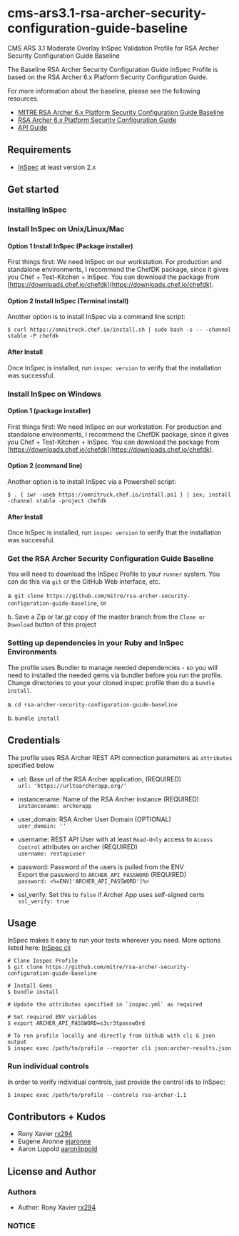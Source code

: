 # cms-ars3.1-rsa-archer-security-configuration-guide-baseline
CMS ARS 3.1 Moderate Overlay InSpec Validation Profile for RSA Archer Security Configuration Guide Baseline

The Baseline RSA Archer Security Configuration Guide InSpec Profile is based on the RSA Archer 6.x Platform Security Configuration Guide.

For more information about the baseline, please see the following resources. 

- [MITRE RSA Archer 6.x Platform Security Configuration Guide Baseline](https://github.com/mitre/rsa-archer-security-configuration-guide-baseline)
- [RSA Archer 6.x Platform Security Configuration Guide](https://community.rsa.com/docs/DOC-32567) 
- [API Guide](https://community.rsa.com/docs/DOC-41939)

## Requirements

- [InSpec](http://inspec.io/) at least version 2.x

## Get started

### Installing InSpec 

### Install InSpec on Unix/Linux/Mac

#### Option 1 Install InSpec (Package installer)
First things first: We need InSpec on our workstation. For production and standalone environments, I recommend the ChefDK package, since it gives you Chef + Test-Kitchen + InSpec. You can download the package from [https://downloads.chef.io/chefdk](https://downloads.chef.io/chefdk).

#### Option 2 Install InSpec (Terminal install)
Another option is to install InSpec via a command line script:

```
$ curl https://omnitruck.chef.io/install.sh | sudo bash -s -- -channel stable -P chefdk
```

#### After Install
Once InSpec is installed, run `inspec version` to verify that the installation was successful.


### Install InSpec on Windows

#### Option 1 (package installer)
First things first: We need InSpec on our workstation. For production and standalone environments, I recommend the ChefDK package, since it gives you Chef + Test-Kitchen + InSpec. You can download the package from [https://downloads.chef.io/chefdk](https://downloads.chef.io/chefdk).

#### Option 2 (command line)
Another option is to install InSpec via a Powershell script:

```
$ . { iwr -useb https://omnitruck.chef.io/install.ps1 } | iex; install -channel stable -project chefdk
```

#### After Install
Once InSpec is installed, run `inspec version` to verify that the installation was successful.
  
### Get the RSA Archer Security Configuration Guide Baseline

You will need to download the InSpec Profile to your `runner` system. You can do this via `git` or the GitHub Web interface, etc.

  a. `git clone https://github.com/mitre/rsa-archer-security-configuration-guide-baseline`, or 
  
  b. Save a Zip or tar.gz copy of the master branch from the `Clone or Download` button of this project

### Setting up dependencies in your Ruby and InSpec Environments

The profile uses Bundler to manage needed dependencies - so you will need to installed the needed gems via bundler before you run the profile. Change directories to your your cloned inspec profile then do a `bundle install`. 

  a. `cd rsa-archer-security-configuration-guide-baseline` 
  
  b. `bundle install`

## Credentials

The profile uses RSA Archer REST API connection parameters as `attributes` specified below

- url: Base url of the RSA Archer application, (REQUIRED) <br>
`url: 'https://urltoarcherapp.org/'`

- instancename: Name of the RSA Archer instance (REQUIRED)<br>
`instancename: archerapp`

- user_domain: RSA Archer User Domain (OPTIONAL)<br>
`user_domain: ''`

- username: REST API User with at least `Read-Only` access to `Access Control` attributes on archer (REQUIRED)<br>
`username: restapiuser`

- password: Password of the users is pulled from the ENV <br> Export the password to `ARCHER_API_PASSWORD` (REQUIRED)<br>
`password: <%=ENV['ARCHER_API_PASSWORD']%>`

- ssl_verify: Set this to `false` if Archer App uses self-signed certs<br>
`ssl_verify: true`


## Usage

InSpec makes it easy to run your tests wherever you need. More options listed here: [InSpec cli](http://inspec.io/docs/reference/cli/)

```
# Clone Inspec Profile
$ git clone https://github.com/mitre/rsa-archer-security-configuration-guide-baseline

# Install Gems
$ bundle install

# Update the attributes specified in `inspec.yml` as required

# Set required ENV variables
$ export ARCHER_API_PASSWORD=s3cr3tpassw0rd

# To run profile locally and directly from Github with cli & json output 
$ inspec exec /path/to/profile --reporter cli json:archer-results.json
```

### Run individual controls

In order to verify individual controls, just provide the control ids to InSpec:

```
$ inspec exec /path/to/profile --controls rsa-archer-1.1
```

## Contributors + Kudos

- Rony Xavier [rx294](https://github.com/rx294)
- Eugene Aronne [ejaronne](https://github.com/ejaronne)
- Aaron Lippold [aaronlippold](https://github.com/aaronlippold)

## License and Author

### Authors

- Author: Rony Xavier [rx294](https://github.com/rx294)

### NOTICE
